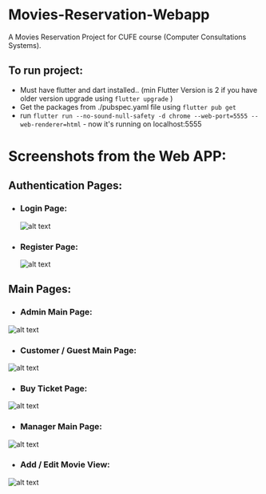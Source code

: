 # Movies-Reservation-Webapp

A Movies Reservation Project for CUFE course (Computer Consultations Systems).

## To run project:

- Must have flutter and dart installed.. (min Flutter Version is 2 if you have older version upgrade using `flutter upgrade` )
- Get the packages from ./pubspec.yaml file using `flutter pub get`
- run `flutter run --no-sound-null-safety -d chrome --web-port=5555 --web-renderer=html` - now it's running on localhost:5555

# Screenshots from the Web APP:

## Authentication Pages:

- ### Login Page:
  ![alt text](scnshots/login.png)
- ### Register Page:
  ![alt text](scnshots/Register.png)

## Main Pages:

  - ### Admin Main Page:
  ![alt text](scnshots/admin_mp.png)
  - ### Customer / Guest Main Page:
  ![alt text](scnshots/cust_guest.png)
  - ### Buy Ticket Page:
  ![alt text](scnshots/buyticket.png)
  - ### Manager Main Page:
  ![alt text](scnshots/manger.png)
  - ### Add / Edit Movie View:
  ![alt text](scnshots/add_edit.png)
  
